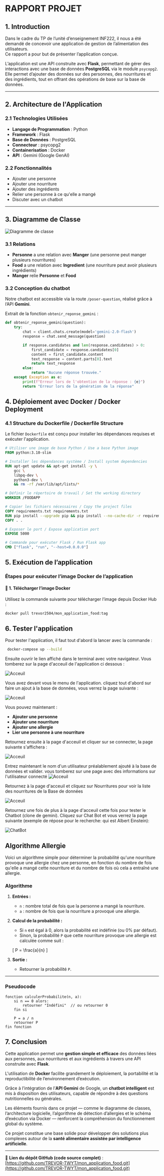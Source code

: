 # RAPPORT PROJET

## 1. Introduction

Dans le cadre du TP de l’unité d’enseignement INF222, il nous a été demandé de concevoir une application de gestion de l’alimentation des utilisateurs.  
Ce rapport a pour but de présenter l’application conçue.

L’application est une API construite avec **Flask**, permettant de gérer des interactions avec une base de données **PostgreSQL** via le module `psycopg2`.  
Elle permet d’ajouter des données sur des personnes, des nourritures et des ingrédients, tout en offrant des opérations de base sur la base de données.

---

## 2. Architecture de l'Application

### 2.1 Technologies Utilisées
- **Langage de Programmation** : Python  
- **Framework** : Flask  
- **Base de Données** : PostgreSQL  
- **Connecteur** : psycopg2  
- **Containerisation** : Docker  
- **API** : Gemini (Google GenAI)

### 2.2 Fonctionnalités
- Ajouter une personne  
- Ajouter une nourriture  
- Ajouter des ingrédients  
- Relier une personne à ce qu'elle a mangé  
- Discuter avec un chatbot  

---

## 3. Diagramme de Classe

![Diagramme de classe](diagramme_classes_aliments.png)                                                                                                   

### 3.1 Relations
- **Personne** a une relation avec **Manger** (une personne peut manger plusieurs nourritures)  
- **Food** a une relation avec **Ingredient** (une nourriture peut avoir plusieurs ingrédients)  
- **Manger** relie **Personne** et **Food**

### 3.2 Conception du chatbot

Notre chatbot est accessible via la route `/poser-question`, réalisé grâce à l’API **Gemini**.

Extrait de la fonction `obtenir_reponse_gemini` :

```python
def obtenir_reponse_gemini(question):
    try:
        chat = client.chats.create(model='gemini-2.0-flash')
        response = chat.send_message(question)

        if response.candidates and len(response.candidates) > 0:
            first_candidate = response.candidates[0]
            content = first_candidate.content
            text_response = content.parts[0].text
            return text_response
        else:
            return "Aucune réponse trouvée."
    except Exception as e:
        print(f"Erreur lors de l'obtention de la réponse : {e}")
        return "Erreur lors de la génération de la réponse"
```

## 4. Déploiement avec Docker / Docker Deployment

### 4.1 Structure du Dockerfile / Dockerfile Structure

Le fichier `Dockerfile` est conçu pour installer les dépendances requises et exécuter l'application.

```Dockerfile
# Utiliser une image de base Python / Use a base Python image
FROM python:3.10-slim

# Installer les dépendances système / Install system dependencies
RUN apt-get update && apt-get install -y \
    gcc \
    libpq-dev \
    python3-dev \
    && rm -rf /var/lib/apt/lists/*

# Définir le répertoire de travail / Set the working directory
WORKDIR /FOODAPP

# Copier les fichiers nécessaires / Copy the project files
COPY requirements.txt requirements.txt
RUN pip install --upgrade pip && pip install --no-cache-dir -r requirements.txt
COPY . .

# Exposer le port / Expose application port
EXPOSE 5000

# Commande pour exécuter Flask / Run Flask app
CMD ["flask", "run", "--host=0.0.0.0"]
```

## 5. Exécution de l’application

### Étapes pour exécuter l’image Docker de l’application

#### 🐳 1. Télécharger l’image Docker

Utilisez la commande suivante pour télécharger l’image depuis Docker Hub :

```bash
docker pull trevor2504/mon_application_food:tag
```
## 6. Tester l'application
Pour tester l'application, il faut tout d'abord la lancer avec la commande :
```bash
 docker-compose up --build
```
Ensuite ouvrir le lien affiché dans le terminal avec votre navigateur.
Vous tomberez sur la page d'acceuil de l'application ci dessous :

![Acceuil](Readme_images/acceuil.png)

Vous avez devant vous le menu de l'application.
cliquez tout d'abord sur faire un ajout à la base de données, vous verrez la page suivante :

![Acceuil](Readme_images/ajout.png)

Vous pouvez maintenant :
- **Ajouter une personne**
- **Ajouter une nourriture**
- **Ajouter une allergie**
- **Lier une personne à une nourriture**

Retournez ensuite à la page d'acceuil et cliquer sur se connecter, la page suivante s'affichera :

![Acceuil](Readme_images/login.png)

Entrez maintenant le nom d'un utilisateur préalablement ajouté à la base de données et valider. vous tomberez sur une page avec des informations sur l'utilisateur connecté
![Acceuil](Readme_images/infos.png)

Retournez à la page d'acceuil et cliquez sur Nourritures pour voir la liste des nourritures de la Base de données

![Acceuil](Readme_images/nourritures.png)

Retournez une fois de plus à la page d'acceuil cette fois pour tester le Chatbot (clone de gemini). Cliquez sur Chat Bot et vous verrez la page suivante (exemple de répose pour le recherche: qui est Albert Einstein): 

![ChatBot](Readme_images/chatbot.png)


## Algorithme Allergie

Voici un algorithme simple pour déterminer la probabilité qu'une nourriture provoque une allergie chez une personne, en fonction du nombre de fois qu'elle a mangé cette nourriture et du nombre de fois où cela a entraîné une allergie.

### Algorithme

1. **Entrées :**
   - `n` : nombre total de fois que la personne a mangé la nourriture.
   - `a` : nombre de fois que la nourriture a provoqué une allergie.

2. **Calcul de la probabilité :**
   - Si `n` est égal à 0, alors la probabilité est indéfinie (ou 0% par défaut).
   - Sinon, la probabilité `P` que cette nourriture provoque une allergie est calculée comme suit :

   \[
   P = \frac{a}{n}
   \]

3. **Sortie :**
   - Retourner la probabilité `P`.

---

### Pseudocode

```plaintext
fonction calculerProbabilite(n, a):
    si n == 0 alors:
        retourner "Indéfini"  // ou retourner 0
    fin si
    
    P = a / n
    retourner P
fin fonction
```


## 7. Conclusion

Cette application permet une **gestion simple et efficace** des données liées aux personnes, aux nourritures et aux ingrédients à travers une API construite avec **Flask**.

L'utilisation de **Docker** facilite grandement le déploiement, la portabilité et la reproductibilité de l’environnement d’exécution.

Grâce à l’intégration de l’**API Gemini** de Google, un **chatbot intelligent** est mis à disposition des utilisateurs, capable de répondre à des questions nutritionnelles ou générales.

Les éléments fournis dans ce projet — comme le diagramme de classes, l’architecture logicielle, l’algorithme de détection d’allergies et le schéma d’exécution via Docker — renforcent la compréhension du fonctionnement global du système.

Ce projet constitue une base solide pour développer des solutions plus complexes autour de la **santé alimentaire assistée par intelligence artificielle**.

---

🔗 **Lien du dépôt GitHub (code source complet)** :  
[https://github.com/TREVOR-TWYT/mon_application_food.git](https://github.com/TREVOR-TWYT/mon_application_food.git)

